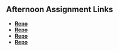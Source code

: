 ## Afternoon Assignment Links

* **[Repo](https://github.com/AndrewAllison2/vue-playground)**
* **[Repo](https://github.com/AndrewAllison2/re-gifted)**
* **[Repo](https://github.com/AndrewAllison2/summer23_gregslistVue)**
* **[Repo](https://github.com/AndrewAllison2/<ASSIGNMENT_REPO>)**
